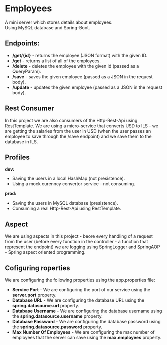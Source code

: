 # Employees
A mini server which stores details about employees.<br> Using MySQL database and Spring-Boot.

## Endpoints:
* **/get/{id}** - returns the employee (JSON format) with the given ID.
* **/get** - returns a list of all of the employees.
* **/delete** - deletes the employee with the given id (passed as a QueryParam).
* **/save** - saves the given employee (passed as a JSON in the request body).
* **/update** - updates the given employee (passed as a JSON in the request body).

## Rest Consumer
In this project we are also consumers of the Http-Rest-Api using RestTemplate.
We are using a micro-service that converts USD to ILS - we are getting the salaries from the user in USD (when the user passes an employee to save through the /save endpoint) and we save them to the database in ILS.

## Profiles
**dev:**
* Saving the users in a local HashMap (not presistence).
* Using a mock curenncy convertor service - not consuming.

**prod:**
* Saving the users in MySQL database (presistence).
* Consuming a real Http-Rest-Api using RestTemplate.

## Aspect
We are using aspects in this project - beore every handling of a request from the user (before every function in the controller - a function that represent the endpoint) we are logging using SpringLogger and SpringAOP - Spring aspect oriented programming.

## Cofiguring roperties
We are configuring the following properties using the app.properties file:
* **Service Port** - We are configuring the port of our service using the **server.port** property.
* **Database URL** - We are configuring the database URL using the **spring.datasource.url** property.
* **Database Username** - We are configuring the database username using the **spring.datasource.username** property.
* **Database Password** - We are configuring the database password using the **spring.datasource.password** property.
* **Max Number Of Employees** - We are configuring the max number of employees that the server can save using the **max.employees** property.
